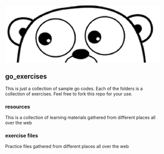 ![Image of Yaktocat](resources/godog.png)
## go_exercises

This is just a collection of sample go codes. Each of the folders is a collection of exercises. Feel free to fork this repo for your use.

### resources
This is a collection of learning materials gathered from different places all over the web

### exercise files
Practice files gathered from different places all over the web